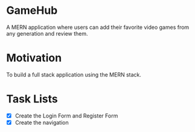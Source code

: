 # GameHub

A MERN application where users can add their favorite video games from any generation and review them.

# Motivation

To build a full stack application using the MERN stack.


# Task Lists

- [x] Create the Login Form and Register Form
- [x] Create the navigation